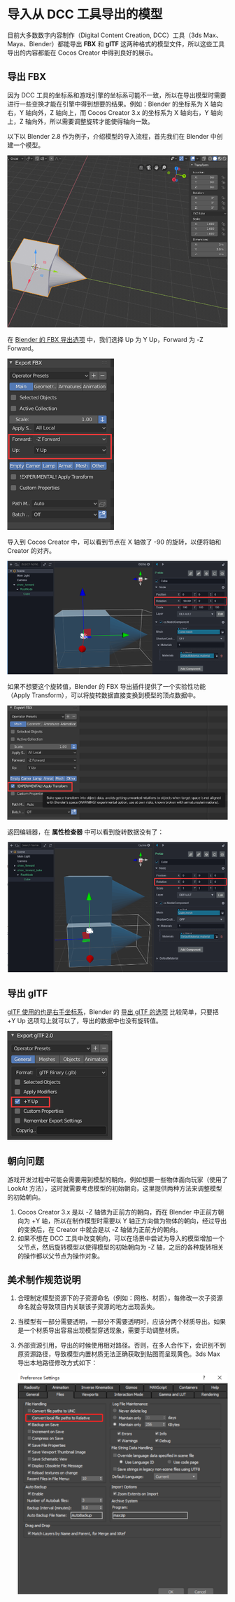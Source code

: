 # 导入从 DCC 工具导出的模型

目前大多数数字内容制作（Digital Content Creation, DCC）工具（3ds Max、Maya、Blender）都能导出 **FBX** 和 **glTF** 这两种格式的模型文件，所以这些工具导出的内容都能在 Cocos Creator 中得到良好的展示。

## 导出 FBX

因为 DCC 工具的坐标系和游戏引擎的坐标系可能不一致，所以在导出模型时需要进行一些变换才能在引擎中得到想要的结果。例如：Blender 的坐标系为 X 轴向右，Y 轴向外，Z 轴向上，而 Cocos Creator 3.x 的坐标系为 X 轴向右，Y 轴向上，Z 轴向外，所以需要调整旋转才能使得轴向一致。

以下以 Blender 2.8 作为例子，介绍模型的导入流程，首先我们在 Blender 中创建一个模型。

![blender model](./mesh/blender_model.png)

在 [Blender 的 FBX 导出选项](https://docs.blender.org/manual/zh-hans/2.80/addons/io_scene_fbx.html) 中，我们选择 Up 为 Y Up，Forward 为 -Z Forward。

![blender export](./mesh/blender_export_fbx_1.png)

导入到 Cocos Creator 中，可以看到节点在 X 轴做了 -90 的旋转，以便将轴和 Creator 的对齐。

![blender export c3d](./mesh/blender_model_c3d.png)

如果不想要这个旋转值，Blender 的 FBX 导出插件提供了一个实验性功能（Apply Transform），可以将旋转数据直接变换到模型的顶点数据中。

![blender export bake](./mesh/blender_export_bake.png)

返回编辑器，在 **属性检查器** 中可以看到旋转数据没有了：

![blender export bake c3d](./mesh/blender_model_bake_c3d.png)

## 导出 glTF

[glTF 使用的也是右手坐标系](https://github.com/KhronosGroup/glTF/tree/master/specification/2.0#coordinate-system-and-units)，Blender 的 [导出 glTF 的选项](https://docs.blender.org/manual/zh-hans/2.80/addons/io_scene_gltf2.html) 比较简单，只要把 +Y Up 选项勾上就可以了，导出的数据中也没有旋转值。

![blender export glTF](./mesh/blender_export_gltf.png)

## 朝向问题

游戏开发过程中可能会需要用到模型的朝向，例如想要一些物体面向玩家（使用了 LookAt 方法），这时就需要考虑模型的初始朝向，这里提供两种方法来调整模型的初始朝向。

1. Cocos Creator 3.x 是以 -Z 轴做为正前方的朝向，而在 Blender 中正前方朝向为 +Y 轴，所以在制作模型时需要以 Y 轴正方向做为物体的朝向，经过导出的变换后，在 Creator 中就会是以 -Z 轴做为正前方的朝向。
2. 如果不想在 DCC 工具中改变朝向，可以在场景中尝试为导入的模型增加一个父节点，然后旋转模型以使得模型的初始朝向为 -Z 轴，之后的各种旋转相关的操作都以父节点为操作对象。

## 美术制作规范说明

1. 合理制定模型资源下的子资源命名（例如：网格、材质），每修改一次子资源命名就会导致项目内关联该子资源的地方出现丢失。

2. 当模型有一部分需要透明，一部分不需要透明时，应该分两个材质导出。如果是一个材质导出容易出现模型穿透现象，需要手动调整材质。

3. 外部资源引用，导出的时候使用相对路径。否则，在多人合作下，会识别不到原资源路径，导致模型内置材质无法正确获取到贴图而呈现黄色。3ds Max 导出本地路径修改方式如下：

    ![relative path](./mesh/relative_path.png)
